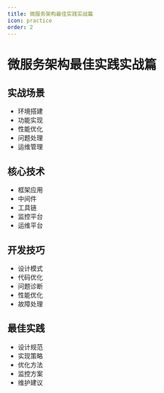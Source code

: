 ```yaml
---
title: 微服务架构最佳实践实战篇
icon: practice
order: 2
---
```


# 微服务架构最佳实践实战篇

## 实战场景
- 环境搭建
- 功能实现
- 性能优化
- 问题处理
- 运维管理

## 核心技术
- 框架应用
- 中间件
- 工具链
- 监控平台
- 运维平台

## 开发技巧
- 设计模式
- 代码优化
- 问题诊断
- 性能优化
- 故障处理

## 最佳实践
- 设计规范
- 实现策略
- 优化方法
- 监控方案
- 维护建议
